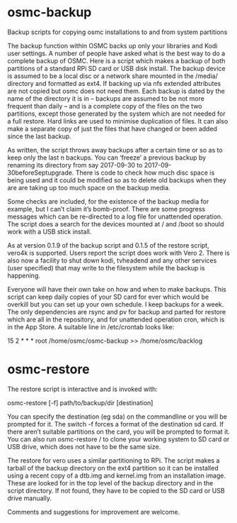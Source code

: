 # osmc-backup
Backup scripts for copying osmc installations to and from system partitions

The backup function within OSMC backs up only your libraries and Kodi user settings. A number of people have asked what is the best way to do a complete backup of OSMC. Here is a script which makes a backup of both partitions of a standard RPi SD card or USB disk install. The backup device is assumed to be a local disc or a network share mounted in the /media/ directory and formatted as ext4. If backing up via nfs extended attributes are not copied but osmc does not need them. Each backup is dated by the name of the directory it is in – backups are assumed to be not more frequent than daily – and is a complete copy of the files on the two partitions, except those generated by the system which are not needed for a full restore. Hard links are used to minimise duplication of files. It can also make a separate copy of just the files that have changed or been added since the last backup.

As written, the script throws away backups after a certain time or so as to keep only the last n backups. You can ‘freeze’ a previous backup by renaming its directory from say 2017-09-30 to 2017-09-30beforeSeptupgrade. There is code to check how much disc space is being used and it could be modified so as to delete old backups when they are are taking up too much space on the backup media.

Some checks are included, for the existence of the backup media for example, but I can’t claim it’s bomb-proof. There are some progress messages which can be re-directed to a log file for unattended operation. The script does a search for the devices mounted at / and /boot so should work with a USB stick install.

As at version 0.1.9 of the backup script and 0.1.5 of the restore script, vero4k is supported. Users report the script does work with Vero 2. There is also now a facility to shut down kodi, tvheadend and any other services (user specified) that may write to the filesystem while the backup is happening.

Everyone will have their own take on how and when to make backups. This script can keep daily copies of your SD card for ever which would be overkill but you can set up your own schedule. I keep backups for a week. The only dependencies are rsync and pv for backup and parted for restore which are all in the repository, and for unattended operation cron, which is in the App Store. A suitable line in /etc/crontab looks like:

15 2 * * * root /home/osmc/osmc-backup >> /home/osmc/backlog

# osmc-restore
The restore script is interactive and is invoked with:

osmc-restore [-f] path/to/backup/dir [destination]

You can specify the destination (eg sda) on the commandline or you will be prompted for it. The switch -f forces a format of the destination sd card. If there aren’t suitable partitions on the card, you will be prompted to format it. You can also run osmc-restore / to clone your working system to SD card or USB drive, which does not have to be the same size.

The restore for vero uses a similar partitioning to RPi. The script makes a tarball of the backup directory on the ext4 partition so it can be installed using a recent copy of a dtb.img and kernel.img from an installation image. These are looked for in the top level of the backup directory and in the script directory.  If not found, they have to be copied to the SD card or USB drive manually.

Comments and suggestions for improvement are welcome.
